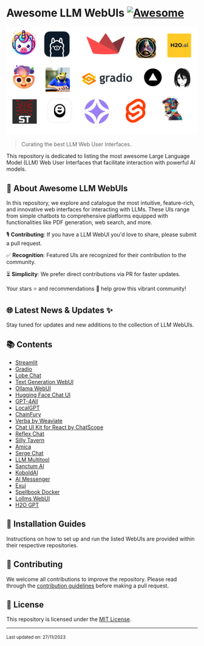 # Awesome LLM WebUIs [![Awesome](https://awesome.re/badge.svg)](https://awesome.re)

![LLM GUI](<Assets/Awesome GUI LLM.png>)

> Curating the best LLM Web User Interfaces.


This repository is dedicated to listing the most awesome Large Language Model (LLM) Web User Interfaces that facilitate interaction with powerful AI models.

## 🚀 About Awesome LLM WebUIs

In this repository, we explore and catalogue the most intuitive, feature-rich, and innovative web interfaces for interacting with LLMs. These UIs range from simple chatbots to comprehensive platforms equipped with functionalities like PDF generation, web search, and more.

🎙️ **Contributing**: If you have a LLM WebUI you'd love to share, please submit a pull request.

✅ **Recognition**: Featured UIs are recognized for their contribution to the community.

⏳ **Simplicity**: We prefer direct contributions via PR for faster updates.

Your stars ⭐ and recommendations 🫶 help grow this vibrant community!

## 🌐 Latest News & Updates ✨

Stay tuned for updates and new additions to the collection of LLM WebUIs.

## 📚 Contents

- [Streamlit](https://github.com/streamlit/streamlit)
- [Gradio](https://github.com/gradio-app/gradio)
- [Lobe Chat](https://github.com/lobehub/lobe-chat)
- [Text Generation WebUI](https://github.com/oobabooga/text-generation-webui)
- [Ollama WebUI](https://github.com/ollama-webui/ollama-webui)
- [Hugging Face Chat UI](https://github.com/huggingface/chat-ui)
- [GPT-4All](https://github.com/nomic-ai/gpt4all)
- [LocalGPT](https://github.com/PromtEngineer/localGPT)
- [ChainFury](https://github.com/NimbleBoxAI/ChainFury)
- [Verba by Weaviate](https://github.com/weaviate/verba)
- [Chat UI Kit for React by ChatScope](https://github.com/chatscope/chat-ui-kit-react) 
- [Reflex Chat](https://github.com/reflex-dev/reflex-chat)
- [Silly Tavern](https://github.com/SillyTavern/SillyTavern)
- [Amica](https://github.com/semperai/amica)
- [Serge Chat](https://github.com/serge-chat/serge)
- [LLM Multitool](https://github.com/sedwards2009/llm-multitool)
- [Sanctum AI](https://sanctum.ai/)
- [KoboldAI](https://github.com/LostRuins/koboldcpp)
- [AI Messenger](https://github.com/shinomakoi/AI-Messenger)
- [Exui](https://github.com/turboderp/exui)
- [Spellbook Docker](https://github.com/noco-ai/spellbook-docker)
- [Lollms WebUI](https://github.com/ParisNeo/lollms-webui/)
- [H2O GPT](https://github.com/h2oai/h2ogpt)


## 📎 Installation Guides

Instructions on how to set up and run the listed WebUIs are provided within their respective repositories.

## 🤝 Contributing

We welcome all contributions to improve the repository. Please read through the [contribution guidelines](CONTRIBUTING.md) before making a pull request.

## 📜 License

This repository is licensed under the [MIT License](LICENSE).

---

<small>Last updated on: 27/11/2023</small>
